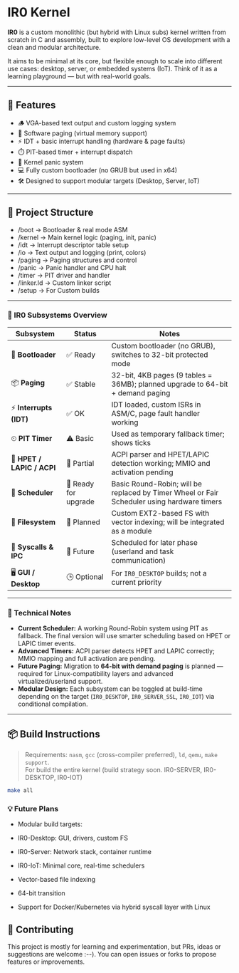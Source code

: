 # IR0 Kernel

**IR0** is a custom monolithic (but hybrid with Linux subs) kernel written from scratch in C and assembly, built to explore low-level OS development with a clean and modular architecture.

It aims to be minimal at its core, but flexible enough to scale into different use cases: desktop, server, or embedded systems (IoT). Think of it as a learning playground — but with real-world goals.

---

## 🔧 Features

- 🪵 VGA-based text output and custom logging system
- 🧠 Software paging (virtual memory support)
- ⚡ IDT + basic interrupt handling (hardware & page faults)
- ⏱️ PIT-based timer + interrupt dispatch
- 🚨 Kernel panic system
- 💻 Fully custom bootloader (no GRUB but used in x64)
- 🛠️ Designed to support modular targets (Desktop, Server, IoT)

---

## 📁 Project Structure

- /boot -> Bootloader & real mode ASM
- /kernel -> Main kernel logic (paging, init, panic)
- /idt -> Interrupt descriptor table setup
- /io -> Text output and logging (print, colors)
- /paging -> Paging structures and control
- /panic -> Panic handler and CPU halt
- /timer -> PIT driver and handler
- /linker.ld -> Custom linker script
- /setup -> For Custom builds

---

### 🔧 IR0 Subsystems Overview

| Subsystem           | Status               | Notes                                                                 |
|--------------------|----------------------|-----------------------------------------------------------------------|
| 🧼 **Bootloader**     | ✅ Ready              | Custom bootloader (no GRUB), switches to 32-bit protected mode        |
| 📦 **Paging**         | ✅ Stable             | 32-bit, 4KB pages (9 tables = 36MB); planned upgrade to 64-bit + demand paging |
| ⚡ **Interrupts (IDT)**| ✅ OK                 | IDT loaded, custom ISRs in ASM/C, page fault handler working          |
| ⏲ **PIT Timer**      | ⚠ Basic              | Used as temporary fallback timer; shows ticks                         |
| 🧭 **HPET / LAPIC / ACPI** | 🧪 Partial           | ACPI parser and HPET/LAPIC detection working; MMIO and activation pending |
| 🧠 **Scheduler**      | 🚧 Ready for upgrade  | Basic Round-Robin; will be replaced by Timer Wheel or Fair Scheduler using hardware timers |
| 📁 **Filesystem**     | 🚧 Planned            | Custom EXT2-based FS with vector indexing; will be integrated as a module |
| 🔀 **Syscalls & IPC** | 🚧 Future             | Scheduled for later phase (userland and task communication)           |
| 🖥 **GUI / Desktop**  | 🕒 Optional           | For `IR0_DESKTOP` builds; not a current priority                      |

---

### 🧠 Technical Notes

- **Current Scheduler:** A working Round-Robin system using PIT as fallback. The final version will use smarter scheduling based on HPET or LAPIC timer events.
- **Advanced Timers:** ACPI parser detects HPET and LAPIC correctly; MMIO mapping and full activation are pending.
- **Future Paging:** Migration to **64-bit with demand paging** is planned — required for Linux-compatibility layers and advanced virtualized/userland support.
- **Modular Design:** Each subsystem can be toggled at build-time depending on the target (`IR0_DESKTOP`, `IR0_SERVER_SSL`, `IR0_IOT`) via conditional compilation.

---

## 📦 Build Instructions


> Requirements: `nasm`, `gcc` (cross-compiler preferred), `ld`, `qemu`, `make support`.  
> For build the entire kernel (build strategy soon. IR0-SERVER, IR0-DESKTOP, IR0-IOT)

```bash
make all
```


### 💡 Future Plans
- Modular build targets:

- IR0-Desktop: GUI, drivers, custom FS

- IR0-Server: Network stack, container runtime

- IR0-IoT: Minimal core, real-time schedulers

- Vector-based file indexing

- 64-bit transition

- Support for Docker/Kubernetes via hybrid syscall layer with Linux

## 🤝 Contributing
This project is mostly for learning and experimentation, but PRs, ideas or suggestions are welcome :--). You can open issues or forks to propose features or improvements.

